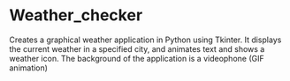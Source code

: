 # Weather_checker
Creates a graphical weather application in Python using Tkinter. It displays the current weather in a specified city, and animates text and shows a weather icon. The background of the application is a videophone (GIF animation)
